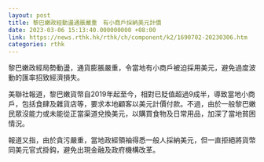 ```yaml
---
layout: post
title: 黎巴嫩政經動盪通脹嚴重　有小商戶採納美元計價
date: 2023-03-06 15:13:40.000000000 +08:00
link: https://news.rthk.hk/rthk/ch/component/k2/1690702-20230306.htm
categories: rthk
---
```


黎巴嫩政經局勢動盪，通貨膨脹嚴重，令當地有小商戶被迫採用美元，避免過度波動的匯率招致經濟損失。

美聯社報道，黎巴嫩貨幣自2019年起至今，相對已貶值超過9成半，導致當地小商戶，包括食肆及雜貨店等，要求本地顧客以美元計價付款。不過，由於一般黎巴嫩民眾沒能力或未能從正當渠道兌換美元，以購買食物及日常用品，加深了當地貧困情況。

報道又指，由於貪污嚴重，當地政經領袖得悉一般人採納美元，但一直拒絕將貨幣同美元官式掛鈎，避免出現金融及政府機構改革。
